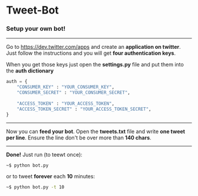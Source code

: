 # Tweet-Bot 

### Setup your own bot!

----------------------------------------------------------

Go to https://dev.twitter.com/apps and create an **application on twitter**.
Just follow the instructions and you will get **four authentication keys**.

When you get those keys just open the **settings.py** file and put them into
the **auth dictionary**

```python
auth = {
    "CONSUMER_KEY" : "YOUR_CONSUMER_KEY",
    "CONSUMER_SECRET" : "YOUR_CONSUMER_SECRET",
    
    "ACCESS_TOKEN" : "YOUR_ACCESS_TOKEN",
    "ACCESS_TOKEN_SECRET" : "YOUR_ACCESS_TOKEN_SECRET",
}
```
----------------------------------------------------------

Now you can **feed your bot**. Open the **tweets.txt** file and write **one tweet
per line**. Ensure the line don't be over more than **140 chars**.

-----------------------------------------------------------

**Done!** Just run (to teewt once):

```bash
~$ python bot.py 
```

or to tweet **forever** each **10** minutes:

```bash
~$ python bot.py -t 10
```

